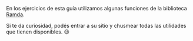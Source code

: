 En los ejercicios de esta guía utilizamos algunas funciones de la biblioteca [Ramda](https://ramdajs.com/). 

Si te da curiosidad, podés entrar a su sitio y chusmear todas las utilidades que tienen disponibles. :wink: